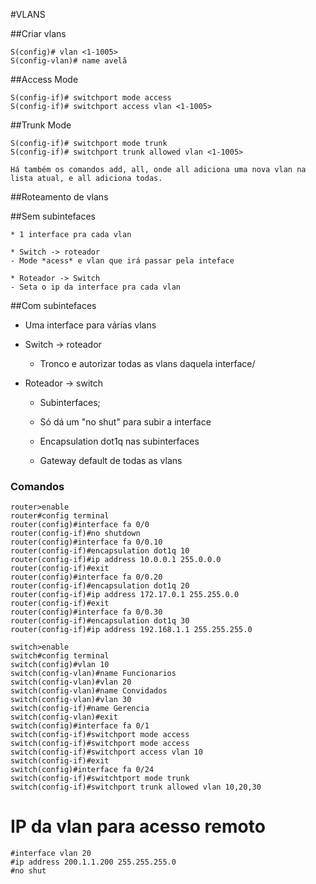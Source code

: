 #VLANS

##Criar vlans

```
S(config)# vlan <1-1005>
S(config-vlan)# name avelã
```

##Access Mode

```
S(config-if)# switchport mode access
S(config-if)# switchport access vlan <1-1005>
```

##Trunk Mode

```
S(config-if)# switchport mode trunk
S(config-if)# switchport trunk allowed vlan <1-1005>
```

	Há também os comandos add, all, onde all adiciona uma nova vlan na lista atual, e all adiciona todas.

##Roteamento de vlans

##Sem subintefaces
	
	* 1 interface pra cada vlan

	* Switch -> roteador
	- Mode *acess* e vlan que irá passar pela inteface 

	* Roteador -> Switch
	- Seta o ip da interface pra cada vlan

##Com subintefaces

* Uma interface para várias vlans

* Switch -> roteador

	- Tronco e autorizar todas as vlans daquela interface/

* Roteador -> switch

	- Subinterfaces;

	- Só dá um "no shut" para subir a interface

	- Encapsulation dot1q nas subinterfaces

	- Gateway default de todas as vlans

### Comandos

```
router>enable
router#config terminal
router(config)#interface fa 0/0
router(config-if)#no shutdown
router(config)#interface fa 0/0.10
router(config-if)#encapsulation dot1q 10
router(config-if)#ip address 10.0.0.1 255.0.0.0
router(config-if)#exit
router(config)#interface fa 0/0.20
router(config-if)#encapsulation dot1q 20
router(config-if)#ip address 172.17.0.1 255.255.0.0
router(config-if)#exit
router(config)#interface fa 0/0.30
router(config-if)#encapsulation dot1q 30
router(config-if)#ip address 192.168.1.1 255.255.255.0
```

```
switch>enable
switch#config terminal
switch(config)#vlan 10
switch(config-vlan)#name Funcionarios
switch(config-vlan)#vlan 20
switch(config-vlan)#name Convidados
switch(config-vlan)#vlan 30
switch(config-if)#name Gerencia
switch(config-vlan)#exit
switch(config)#interface fa 0/1
switch(config-if)#switchport mode access
switch(config-if)#switchport mode access
switch(config-if)#switchport access vlan 10
switch(config-if)#exit
switch(config)#interface fa 0/24
switch(config-if)#switchtport mode trunk
switch(config-if)#switchport trunk allowed vlan 10,20,30
```

# IP da vlan para acesso remoto

```  
#interface vlan 20 
#ip address 200.1.1.200 255.255.255.0 
#no shut 
```
